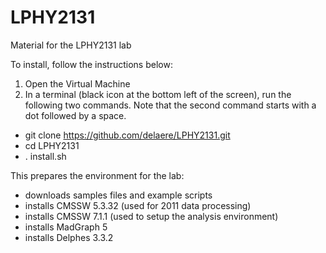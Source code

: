 # LPHY2131
Material for the LPHY2131 lab

To install, follow the instructions below:

1. Open the Virtual Machine
2. In a terminal (black icon at the bottom left of the screen), run the following two commands. Note that the second command starts with a dot followed by a space.
  - git clone https://github.com/delaere/LPHY2131.git
  - cd LPHY2131
  - . install.sh

This prepares the environment for the lab: 
- downloads samples files and example scripts
- installs CMSSW 5.3.32 (used for 2011 data processing)
- installs CMSSW 7.1.1 (used to setup the analysis environment)
- installs MadGraph 5
- installs Delphes 3.3.2
